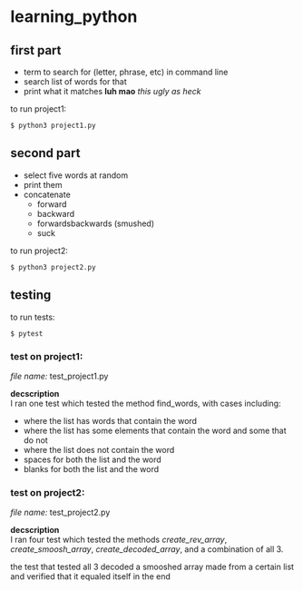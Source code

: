 # learning_python

## first part  

- term to search for (letter, phrase, etc) in command line
- search list of words for that
- print what it matches 
**luh mao** *this ugly as heck*

to run project1:  
```
$ python3 project1.py
``` 

## second part  

- select five words at random  
- print them
- concatenate  
	- forward
	- backward
	- forwardsbackwards (smushed)
	- suck  
	
to run project2:  
```
$ python3 project2.py
``` 
## testing 

to run tests:  
```
$ pytest 
``` 
### test on project1:

*file name:* test_project1.py  

**decscription**   
I ran one test which tested the method find_words, with cases including:
- where the list has words that contain the word  
- where the list has some elements that contain the word and some that do not
- where the list does not contain the word
- spaces for both the list and the word
- blanks for both the list and the word

### test on project2:
*file name:* test_project2.py

**decscription**   
	I ran four test which tested the methods *create_rev_array*, *create_smoosh_array*, *create_decoded_array*, and a combination of all 3. 

the test that tested all 3 decoded a smooshed array made from a certain list and verified that it equaled itself in the end


 
